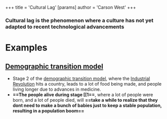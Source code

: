 +++
 title = 'Cultural Lag'
[params]
	author = 'Carson West'
+++
### Cultural lag is the phenomenon where a culture has not yet adapted to recent technological advancements
# Examples
## [Demographic transition model](./../demographic-transition-model/)
- Stage 2 of the [demographic transition model](./../demographic-transition-model/), where the [Industrial Revolution](./../industrial-revolution/) hits a country, leads to a lot of food being made, and people living longer due to advances in medicine.
- **==The people alive during stage [[1==**, where a lot of people were born, and a lot of people died, will **==take a while to realize that they dont need to make a bunch of babies just to keep a stable population, resulting in a population boom==**
